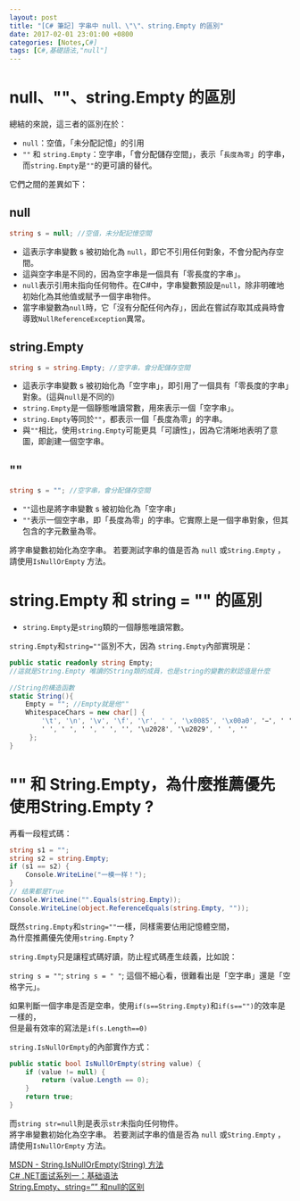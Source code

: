 ```yaml
---
layout: post
title: "[C# 筆記] 字串中 null、\"\"、string.Empty 的區別"
date: 2017-02-01 23:01:00 +0800
categories: [Notes,C#]
tags: [C#,基礎語法,"null"]
---
```



# null、""、string.Empty 的區別

總結的來說，這三者的區別在於：      
- `null`：空值，「未分配記憶」的引用
- `""` 和 `string.Empty`：空字串，「會分配儲存空間」，表示「`長度為零`」的字串，而`string.Empty`是`""`的更可讀的替代。        


它們之間的差異如下： 

## null
```c#
string s = null; //空值，未分配記憶空間  
```

- 這表示字串變數 s 被初始化為 `null`，即它不引用任何對象，不會分配內存空間。
- 這與空字串是不同的，因為空字串是一個具有「零長度的字串」。        
- `null`表示引用未指向任何物件。在C#中，字串變數預設是`null`，除非明確地初始化為其他值或賦予一個字串物件。        
- 當字串變數為`null`時，它「沒有分配任何內存」，因此在嘗試存取其成員時會導致`NullReferenceException`異常。

## string.Empty

```c#
string s = string.Empty; //空字串，會分配儲存空間      
```

- 這表示字串變數 s 被初始化為「空字串」，即引用了一個具有「零長度的字串」對象。(這與`null`是不同的)       
- `string.Empty`是一個靜態唯讀常數，用來表示一個「空字串」。
- `string.Empty`等同於`""`，都表示一個「長度為零」的字串。  
- 與`""`相比，使用`string.Empty`可能更具「可讀性」，因為它清晰地表明了意圖，即創建一個空字串。

## ""

```c#
string s = ""; //空字串，會分配儲存空間  
``` 

- `""`這也是將字串變數 s 被初始化為「空字串」
- `""`表示一個空字串，即「長度為零」的字串。它實際上是一個字串對象，但其包含的字元數量為零。      

將字串變數初始化為空字串。 若要測試字串的值是否為 `null` 或`String.Empty` ，請使用`IsNullOrEmpty` 方法。
 

# string.Empty 和 string = "" 的區別

- `string.Empty`是`string`類的一個靜態唯讀常數。      

`string.Empty`和`string=""`區別不大，因為 `string.Empty`內部實現是：

```c#
public static readonly string Empty;
//這就是String.Empty 唯讀的String類的成員，也是string的變數的默認值是什麼
 
//String的構造函數
static String(){
    Empty = ""; //Empty就是他""
    WhitespaceChars = new char[] {
        '\t', '\n', '\v', '\f', '\r', ' ', '\x0085', '\x00a0', ' ', ' ', ' ', ' ', ' ', ' ', ' ', ' ',
        ' ', ' ', ' ', ' ', '', '\u2028', '\u2029', '　', ''
     };
}
```


# "" 和 String.Empty，為什麼推薦優先使用String.Empty ?

再看一段程式碼：

```c#
string s1 = "";
string s2 = string.Empty;
if (s1 == s2) {
    Console.WriteLine("一模一样！");
}   
// 结果都是True
Console.WriteLine("".Equals(string.Empty));
Console.WriteLine(object.ReferenceEquals(string.Empty, ""));
```

既然`string.Empty`和`string=""`一樣，同樣需要佔用記憶體空間，       
為什麼推薦優先使用`string.Empty` ?     

`string.Empty`只是讓程式碼好讀，防止程式碼產生歧義，比如說：        

`string s = ""`; `string s = " "`; 這個不細心看，很難看出是「空字串」還是「空格字元」。


如果判斷一個字串是否是空串，使用`if(s==String.Empty)`和`if(s=="")`的效率是一樣的，      
但是最有效率的寫法是`if(s.Length==0)`       


`string.IsNullOrEmpty`的內部實作方式：

```c#
public static bool IsNullOrEmpty(string value) {
    if (value != null) {
        return (value.Length == 0);
    }
    return true;
}
``` 

而`string str=null`則是表示`str`未指向任何物件。        
將字串變數初始化為空字串。 若要測試字串的值是否為 `null` 或`String.Empty` ，請使用`IsNullOrEmpty` 方法。        



[MSDN - String.IsNullOrEmpty(String) 方法](https://learn.microsoft.com/zh-tw/dotnet/api/system.string.isnullorempty?view=net-8.0)       
[C# .NET面试系列一：基础语法](https://blog.51cto.com/goodtimeggb/9869105?articleABtest=0)       
[String.Empty、string=”” 和null的区别](https://www.cnblogs.com/roboot/p/4783118.html)